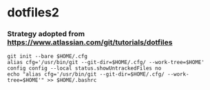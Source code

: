# dotfiles2
### Strategy adopted from https://www.atlassian.com/git/tutorials/dotfiles

```
git init --bare $HOME/.cfg
alias cfg='/usr/bin/git --git-dir=$HOME/.cfg/ --work-tree=$HOME'
config config --local status.showUntrackedFiles no
echo "alias cfg='/usr/bin/git --git-dir=$HOME/.cfg/ --work-tree=$HOME'" >> $HOME/.bashrc
```
